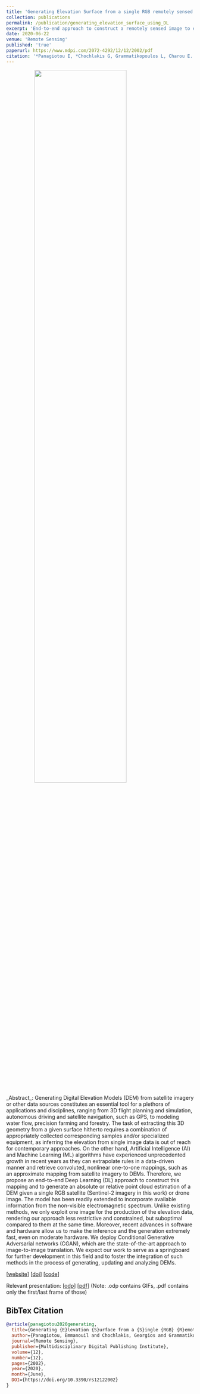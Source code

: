 ```yaml
---
title: 'Generating Elevation Surface from a single RGB remotely sensed image using Deep Learning'
collection: publications
permalink: /publication/generating_elevation_surface_using_DL
excerpt: 'End-to-end approach to construct a remotely sensed image to elevation surface mapping using Conditional Generative Adversarial Networks'
date: 2020-06-22
venue: 'Remote Sensing'
published: 'true'
paperurl: https://www.mdpi.com/2072-4292/12/12/2002/pdf
citation: '*Panagiotou E, *Chochlakis G, Grammatikopoulos L, Charou E. Generating Elevation Surface from a Single RGB Remotely Sensed Image Using Deep Learning. Remote Sensing. 2020; 12(12):2002.'
---
```


<img src="https://www.mdpi.com/remotesensing/remotesensing-12-02002/article_deploy/html/images/remotesensing-12-02002-ag-550.jpg" style="display: block; margin-left: auto; margin-right:auto; width: 70%; height: auto;">
<br>
_Abstract_: Generating Digital Elevation Models (DEM) from satellite imagery or other data sources constitutes an essential tool for a plethora of applications and disciplines, ranging from 3D flight planning and simulation, autonomous driving and satellite navigation, such as GPS, to modeling water flow, precision farming and forestry. The task of extracting this 3D geometry from a given surface hitherto requires a combination of appropriately collected corresponding samples and/or specialized equipment, as inferring the elevation from single image data is out of reach for contemporary approaches. On the other hand, Artificial Intelligence (AI) and Machine Learning (ML) algorithms have experienced unprecedented growth in recent years as they can extrapolate rules in a data-driven manner and retrieve convoluted, nonlinear one-to-one mappings, such as an approximate mapping from satellite imagery to DEMs. Therefore, we propose an end-to-end Deep Learning (DL) approach to construct this mapping and to generate an absolute or relative point cloud estimation of a DEM given a single RGB satellite (Sentinel-2 imagery in this work) or drone image. The model has been readily extended to incorporate available information from the non-visible electromagnetic spectrum. Unlike existing methods, we only exploit one image for the production of the elevation data, rendering our approach less restrictive and constrained, but suboptimal compared to them at the same time. Moreover, recent advances in software and hardware allow us to make the inference and the generation extremely fast, even on moderate hardware. We deploy Conditional Generative Adversarial networks (CGAN), which are the state-of-the-art approach to image-to-image translation. We expect our work to serve as a springboard for further development in this field and to foster the integration of such methods in the process of generating, updating and analyzing DEMs.

[[website](https://www.mdpi.com/2072-4292/12/12/2002)] [[doi](https://doi.org/10.3390/rs12122002)] [[code](https://github.com/Panagiotou/ImageToDEM)]

Relevant presentation: [[odp](https://gchochla.github.io/files/rssa2020-presentation.odp)] [[pdf](https://gchochla.github.io/files/rssa2020-presentation.pdf)] (Note: .odp contains GIFs, .pdf contains only the first/last frame of those)

BibTex Citation
-

```bibtex
@article{panagiotou2020generating,
  title={Generating {E}levation {S}urface from a {S}ingle {RGB} {R}emotely {S}ensed {I}mage {U}sing {D}eep {L}earning},
  author={Panagiotou, Emmanouil and Chochlakis, Georgios and Grammatikopoulos, Lazaros and Charou, Eleni},
  journal={Remote Sensing},
  publisher={Multidisciplinary Digital Publishing Institute},
  volume={12},
  number={12},
  pages={2002},
  year={2020},
  month={June},
  DOI={https://doi.org/10.3390/rs12122002}
}
```
